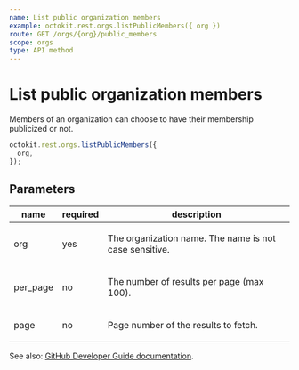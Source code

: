 ```yaml
---
name: List public organization members
example: octokit.rest.orgs.listPublicMembers({ org })
route: GET /orgs/{org}/public_members
scope: orgs
type: API method
---
```


# List public organization members

Members of an organization can choose to have their membership publicized or not.

```js
octokit.rest.orgs.listPublicMembers({
  org,
});
```

## Parameters

<table>
  <thead>
    <tr>
      <th>name</th>
      <th>required</th>
      <th>description</th>
    </tr>
  </thead>
  <tbody>
    <tr><td>org</td><td>yes</td><td>

The organization name. The name is not case sensitive.

</td></tr>
<tr><td>per_page</td><td>no</td><td>

The number of results per page (max 100).

</td></tr>
<tr><td>page</td><td>no</td><td>

Page number of the results to fetch.

</td></tr>
  </tbody>
</table>

See also: [GitHub Developer Guide documentation](https://docs.github.com/enterprise-cloud@latest//rest/reference/orgs#list-public-organization-members).

